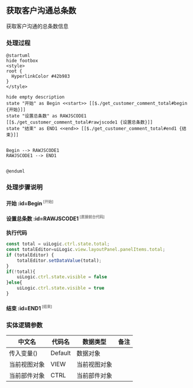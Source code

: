 ## 获取客户沟通总条数 <!-- {docsify-ignore-all} -->

   获取客户沟通的总条数信息

### 处理过程

```plantuml
@startuml
hide footbox
<style>
root {
  HyperlinkColor #42b983
}
</style>

hide empty description
state "开始" as Begin <<start>> [[$./get_customer_comment_total#begin {开始}]]
state "设置总条数" as RAWJSCODE1  [[$./get_customer_comment_total#rawjscode1 {设置总条数}]]
state "结束" as END1 <<end>> [[$./get_customer_comment_total#end1 {结束}]]


Begin --> RAWJSCODE1
RAWJSCODE1 --> END1


@enduml
```


### 处理步骤说明

#### 开始 :id=Begin<sup class="footnote-symbol"> <font color=gray size=1>[开始]</font></sup>




#### 设置总条数 :id=RAWJSCODE1<sup class="footnote-symbol"> <font color=gray size=1>[直接前台代码]</font></sup>



<p class="panel-title"><b>执行代码</b></p>

```javascript
const total = uiLogic.ctrl.state.total;
const totalEditor=uiLogic.view.layoutPanel.panelItems.total;
if (totalEditor) {
    totalEditor.setDataValue(total);
}
if(!total){
    uiLogic.ctrl.state.visible = false
}else{
    uiLogic.ctrl.state.visible = true
}
```

#### 结束 :id=END1<sup class="footnote-symbol"> <font color=gray size=1>[结束]</font></sup>






### 实体逻辑参数

|    中文名   |    代码名    |  数据类型      |备注 |
| --------| --------| --------  | --------   |
|传入变量(<i class="fa fa-check"/></i>)|Default|数据对象||
|当前视图对象|VIEW|当前视图对象||
|当前部件对象|CTRL|当前部件对象||
